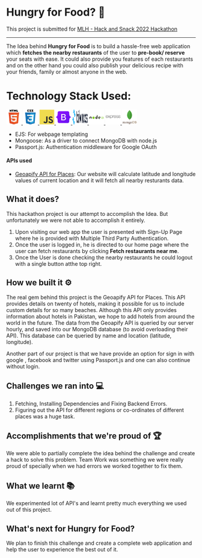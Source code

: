 # Hungry for Food? 🍉

This project is submitted for [MLH - Hack and Snack 2022 Hackathon](https://hackandsnack.devpost.com/)

---

The Idea behind **Hungry for Food** is to build a hassle-free web application which **fetches the nearby restaurants** of the user to **pre-book/ reserve** your seats with ease. It could also provide you features of each restaurants and on the other hand you could also publish your delicious recipe with your friends, family or almost anyone in the web.

# Technology Stack Used:
<a href="#" target="_blank" rel="noreferrer"> <img src="https://raw.githubusercontent.com/devicons/devicon/master/icons/html5/html5-original-wordmark.svg" alt="html5" width="40" height="40"/> </a>
<a href="#" target="_blank" rel="noreferrer"> <img src="https://raw.githubusercontent.com/devicons/devicon/master/icons/css3/css3-original-wordmark.svg" alt="css3" width="40" height="40"/> </a>
<a href="#" target="_blank" rel="noreferrer"> <img src="https://raw.githubusercontent.com/devicons/devicon/master/icons/javascript/javascript-original.svg" alt="css3" width="40" height="40"/> </a>
<a href="#" target="_blank" rel="noreferrer"> <img src="https://raw.githubusercontent.com/devicons/devicon/master/icons/bootstrap/bootstrap-original.svg" alt="css3" width="40" height="40"/> </a>
<a href="#" target="_blank" rel="noreferrer"> <img src="https://raw.githubusercontent.com/devicons/devicon/master/icons/tailwindcss/tailwindcss-original-wordmark.svg" alt="css3" width="40" height="40"/> </a>
<a href="#" target="_blank" rel="noreferrer"> <img src="https://raw.githubusercontent.com/devicons/devicon/master/icons/nodejs/nodejs-original-wordmark.svg" alt="css3" width="40" height="40"/> </a>
<a href="#" target="_blank" rel="noreferrer"> <img src="https://raw.githubusercontent.com/devicons/devicon/master/icons/express/express-original-wordmark.svg" alt="css3" width="40" height="40"/> </a>
<a href="#" target="_blank" rel="noreferrer"> <img src="https://raw.githubusercontent.com/devicons/devicon/master/icons/mongodb/mongodb-original-wordmark.svg" alt="css3" width="40" height="40"/> </a>

- EJS: For webpage templating
- Mongoose: As a driver to connect MongoDB with node.js
- Passport.js: Authentication middleware for Google OAuth

#### APIs used
- [Geoapify API for Places](https://apidocs.geoapify.com/docs/places/#about): Our website will calculate latitude and longitude values of current location and it will fetch all nearby resturants data.

## What it does?
This hackathon project is our attempt to accomplish the Idea. But unfortunately we were not able to accomplish it entirely.

1. Upon visiting our web app the user is presented with Sign-Up Page where he is provided with Multiple Third Party Authentication.
2. Once the user is logged in, he is directed to our home page where the user can fetch restaurants by clicking **Fetch restaurants near me**.
3. Once the User is done checking the nearby restaurants he could logout with a single button atthe top right.

## How we built it ⚙️
The real gem behind this project is the Geoapify API for Places. This API provides details on twenty of hotels, making it possible for us to include custom details for so many beaches. Although this API only provides information about hotels in Pakistan, we hope to add hotels from around the world in the future.
The data from the Geoapify API is queried by our server hourly, and saved into our MongoDB database (to avoid overloading their API). This database can be queried by name and location (latitude, longitude).

Another part of our project is that we have provide an option for sign in with google , facebook and twitter using Passport.js and one can also continue without login.


## Challenges we ran into 💻
1. Fetching, Installing Dependencies and Fixing Backend Errors.
2. Figuring out the API for different regions or co-ordinates of different places was a huge task.

## Accomplishments that we're proud of 🏆
We were able to partially complete the idea behind the challenge and create a hack to solve this problem. Team Work was something we were really proud of specially when we had errors we worked together to fix them.

## What we learnt 📚
We experimented lot of API's and learnt pretty much everything we used out of this project.

## What's next for Hungry for Food?
We plan to finish this challenge and create a complete web application and help the user to experience the best out of it.
